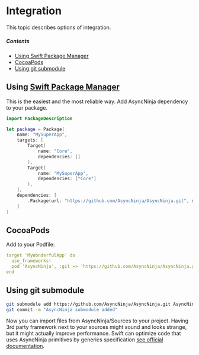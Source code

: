 # Integration

This topic describes options of integration.

##### Contents
* [Using Swift Package Manager](#using-swift-package-manager)
* [CocoaPods](#cocoapods)
* [Using git submodule](#using-git-submodule)

## Using [Swift Package Manager](https://github.com/apple/swift-package-manager)
This is the easiest and the most reliable way. Add AsyncNinja dependency to your package.

```swift
import PackageDescription

let package = Package(
    name: "MySuperApp",
    targets: [
    	Target(
    		name: "Core",
    		dependencies: []
    	),
    	Target(
    		name: "MySuperApp",
    		dependencies: ["Core"]
    	),
    ],
	dependencies: [
    	.Package(url: "https://github.com/AsyncNinja/AsyncNinja.git", majorVersion: 0),
    ]
)
``` 

## CocoaPods

Add to your Podfile:

```yml
target 'MyWonderfulApp' do
  use_frameworks!
  pod 'AsyncNinja', :git => 'https://github.com/AsyncNinja/AsyncNinja.git'
end
```

## Using git submodule

```bash
git submodule add https://github.com/AsyncNinja/AsyncNinja.git AsyncNinja
git commit -m "AsyncNinja submodule added"
```

Now you can import files from AsyncNinja/Sources to your project. Having 3rd party framework next to your sources
might sound and looks strange, but it might actually improve performance. Swift can optimize code that uses AsyncNinja
primitives by generics specification [see official documentation](https://github.com/apple/swift/blob/master/docs/OptimizationTips.rst#generics).
